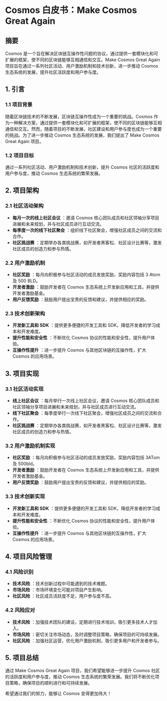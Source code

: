 # Cosmos 白皮书：Make Cosmos Great Again

## 摘要

Cosmos 是一个旨在解决区块链互操作性问题的协议，通过提供一套模块化和可扩展的框架，使不同的区块链能够互相通信和交互。Make Cosmos Great Again 项目旨在通过一系列社区活动、用户激励机制和技术创新，进一步推动 Cosmos 生态系统的发展，提升社区活跃度和用户参与度。

## 1. 引言

### 1.1 项目背景

随着区块链技术的不断发展，区块链互操作性成为一个重要的挑战。Cosmos 作为一种解决方案，通过提供一套模块化和可扩展的框架，使不同的区块链能够互相通信和交互。然而，随着项目的不断发展，社区建设和用户参与度也成为一个重要的挑战。为了进一步推动 Cosmos 生态系统的发展，我们提出了 Make Cosmos Great Again 项目。

### 1.2 项目目标

通过一系列社区活动、用户激励机制和技术创新，提升 Cosmos 社区的活跃度和用户参与度，推动 Cosmos 生态系统的繁荣发展。

## 2. 项目架构

### 2.1 社区活动架构

- **每月一次的线上社区会议** ：邀请 Cosmos 核心团队成员和社区领袖分享项目进展和未来规划，并与社区成员进行互动交流。
- **每季度一次的线下社区聚会** ：组织线下社区聚会，增强社区成员之间的交流和合作。
- **社区挑战赛** ：定期举办各类挑战赛，如开发者黑客松、社区设计比赛等，激发社区成员的创造力和参与热情。

### 2.2 用户激励机制

- **社区奖励** ：每月向积极参与社区活动的成员发放奖励，奖励内容包括 3 Atom 及 500 BLD。
- **开发者激励** ：鼓励开发者在 Cosmos 生态系统上开发新应用和工具，并提供开发者激励基金。
- **用户反馈奖励** ：鼓励用户提出宝贵的反馈和建议，并提供相应的奖励。

### 2.3 技术创新架构

- **开发新工具和 SDK** ：提供更多便捷的开发工具和 SDK，降低开发者的学习成本和开发难度。
- **提升性能和安全性** ：不断优化 Cosmos 协议的性能和安全性，提升用户体验。
- **互操作性提升** ：进一步提升 Cosmos 与其他区块链的互操作性，扩大 Cosmos 的应用场景。

## 3. 项目实现

### 3.1 社区活动实现

- **线上社区会议** ：每月举行一次线上社区会议，邀请 Cosmos 核心团队成员和社区领袖分享项目进展和未来规划，并与社区成员进行互动交流。
- **线下社区聚会** ：每季度举行一次线下社区聚会，增强社区成员之间的交流和合作。
- **社区挑战赛** ：定期举办各类挑战赛，如开发者黑客松、社区设计比赛等，激发社区成员的创造力和参与热情。

### 3.2 用户激励机制实现

- **社区奖励** ：每月向积极参与社区活动的成员发放奖励，奖励内容包括 3ATom 及 500bld。
- **开发者激励** ：鼓励开发者在 Cosmos 生态系统上开发新应用和工具，并提供开发者激励基金。
- **用户反馈奖励** ：鼓励用户提出宝贵的反馈和建议，并提供相应的奖励。

### 3.3 技术创新实现

- **开发新工具和 SDK** ：提供更多便捷的开发工具和 SDK，降低开发者的学习成本和开发难度。
- **提升性能和安全性** ：不断优化 Cosmos 协议的性能和安全性，提升用户体验。
- **互操作性提升** ：进一步提升 Cosmos 与其他区块链的互操作性，扩大 Cosmos 的应用场景。

## 4. 项目风险管理

### 4.1 风险识别

- **技术风险** ：技术创新过程中可能遇到的技术难题。
- **市场风险** ：市场环境变化可能对项目产生影响。
- **社区风险** ：社区成员活跃度不足，用户参与度不高。

### 4.2 风险应对

- **技术风险** ：加强技术团队的建设，定期进行技术培训，吸引更多技术人才加入。
- **市场风险** ：密切关注市场动态，及时调整项目策略，确保项目的可持续发展。
- **社区风险** ：加强社区运营，优化用户激励机制，吸引更多用户和开发者参与。

## 5. 项目总结

通过 Make Cosmos Great Again 项目，我们希望能够进一步提升 Cosmos 社区的活跃度和用户参与度，推动 Cosmos 生态系统的繁荣发展。我们将不断优化项目策略，确保项目的顺利进行和可持续发展。

希望通过我们的努力，能够让 Cosmos 变得更加伟大！
